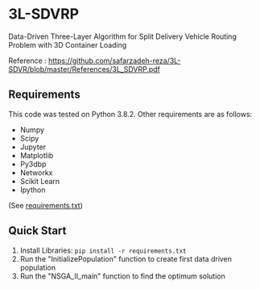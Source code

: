 # 3L-SDVRP
Data-Driven Three-Layer Algorithm for Split Delivery Vehicle Routing Problem with 3D Container Loading

Reference :
https://github.com/safarzadeh-reza/3L-SDVR/blob/master/References/3L_SDVRP.pdf


## Requirements
This code was tested on Python 3.8.2. Other requirements are as follows: 

- Numpy
- Scipy
- Jupyter
- Matplotlib
- Py3dbp
- Networkx
- Scikit Learn
- Ipython


(See [requirements.txt](https://github.com/safarzadeh-reza/3L-SDVR/blob/master/requirements.txt))

## Quick Start

1. Install Libraries:
```pip install -r requirements.txt```
2. Run the "InitializePopulation" function to create first data driven population
3. Run the "NSGA_II_main" function to find the optimum solution